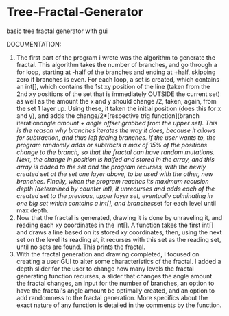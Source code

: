 Tree-Fractal-Generator
======================

basic tree fractal generator with gui

DOCUMENTATION:
1.	The first part of the program i wrote was the algorithm to generate the fractal. This algorithm takes the number of branches, and go through a for loop, starting at -half of the branches and ending at +half, skipping zero if branches is even. For each loop, a set is created, which contains an int[], which contains the 1st xy position of the line (taken from the 2nd xy positions of the set that is immediately OUTSIDE the current set) as well as the amount the x and y should change /2, taken, again, from the set 1 layer up. Using these, it taken the initial position (does this for x and y), and adds the change/2*[respective trig function](branch iteration*angle amount + angle offset grabbed from the upper set). This is the reason why branches iterates the way it does, because it allows for subtraction, and thus left facing branches. If the user wants to, the program randomly adds or subtracts a max of 15% of the positions change to the branch, so that the fractal can have random mutations. Next, the change in position is halfed and stored in the array, and this array is added to the set and the program recurses, with the newly created set at the set one layer above, to be used with the other, new branches. Finally, when the program reaches its maximum recusion depth (determined by counter int), it unrecurses and adds each of the created set to the previous, upper layer set, eventually culminating in one big set which contains a int[], and branches*set for each level until max depth.
2.	Now that the fractal is generated, drawing it is done by unraveling it, and reading each xy coordinates in the int[]. A function takes the first int[] and draws a line based on its stored xy coordinates, then, using the next set on the level its reading at, it recurses with this set as the reading set, until no sets are found. This prints the fractal.
3.	With the fractal generation and drawing completed, I focused on creating a user GUI to alter some characteristics of the fractal. I added a depth slider for the user to change how many levels the fractal generating function recurses, a slider that changes the angle amount the fractal changes, an input for the number of branches, an option to have the fractal's angle amount be optimally created, and an option to add randomness to the fractal generation. More specifics about the exact nature of any function is detailed in the comments by the function.
